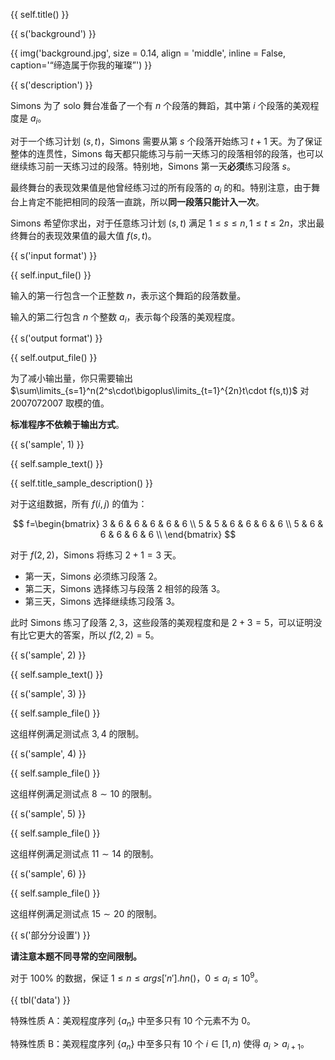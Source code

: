 {{ self.title() }}

{{ s('background') }}

{{ img('background.jpg', size = 0.14, align = 'middle', inline = False, caption='“缔造属于你我的璀璨”') }}

{{ s('description') }}

Simons 为了 solo 舞台准备了一个有 $n$ 个段落的舞蹈，其中第 $i$ 个段落的美观程度是 $a_i$。

对于一个练习计划 $(s,t)$，Simons 需要从第 $s$ 个段落开始练习 $t+1$ 天。为了保证整体的连贯性，Simons 每天都只能练习与前一天练习的段落相邻的段落，也可以继续练习前一天练习过的段落。特别地，Simons 第一天**必须**练习段落 $s$。

最终舞台的表现效果值是他曾经练习过的所有段落的 $a_i$ 的和。特别注意，由于舞台上肯定不能把相同的段落一直跳，所以**同一段落只能计入一次**。

Simons 希望你求出，对于任意练习计划 $(s,t)$ 满足 $1\le s\le n,1\le t\le 2n$，求出最终舞台的表现效果值的最大值 $f(s,t)$。

{{ s('input format') }}

{{ self.input_file() }}

输入的第一行包含一个正整数 $n$，表示这个舞蹈的段落数量。

输入的第二行包含 $n$ 个整数 $a_i$，表示每个段落的美观程度。

{{ s('output format') }}

{{ self.output_file() }}

为了减小输出量，你只需要输出 $\sum\limits_{s=1}^n(2^s\cdot\bigoplus\limits_{t=1}^{2n}t\cdot f(s,t))$ 对 $2007072007$ 取模的值。

**标准程序不依赖于输出方式**。

{{ s('sample', 1) }}

{{ self.sample_text() }}

{{ self.title_sample_description() }}

对于这组数据，所有 $f(i,j)$ 的值为：

$$
f=\begin{bmatrix} 3 & 6 & 6 & 6 & 6 & 6 \\ 5 & 5 & 6 & 6 & 6 & 6 \\ 5 & 6 & 6 & 6 & 6 & 6 \\ \end{bmatrix}
$$

对于 $f(2,2)$，Simons 将练习 $2+1=3$ 天。

- 第一天，Simons 必须练习段落 $2$。
- 第二天，Simons 选择练习与段落 $2$ 相邻的段落 $3$。
- 第三天，Simons 选择继续练习段落 $3$。

此时 Simons 练习了段落 $2,3$，这些段落的美观程度和是 $2+3=5$，可以证明没有比它更大的答案，所以 $f(2,2)=5$。

{{ s('sample', 2) }}

{{ self.sample_text() }}

{{ s('sample', 3) }}

{{ self.sample_file() }}

这组样例满足测试点 $3,4$ 的限制。

{{ s('sample', 4) }}

{{ self.sample_file() }}

这组样例满足测试点 $8\sim 10$ 的限制。

{{ s('sample', 5) }}

{{ self.sample_file() }}

这组样例满足测试点 $11\sim 14$ 的限制。

{{ s('sample', 6) }}

{{ self.sample_file() }}

这组样例满足测试点 $15\sim 20$ 的限制。

{{ s('部分分设置') }}

**请注意本题不同寻常的空间限制。**

对于 $100\%$ 的数据，保证 $1\le n\le {{args['n'].hn()}}$，$0\le a_i\le 10^9$。

{{ tbl('data') }}

特殊性质 A：美观程度序列 $\{a_n\}$ 中至多只有 $10$ 个元素不为 $0$。

特殊性质 B：美观程度序列 $\{a_n\}$ 中至多只有 $10$ 个 $i\in[1,n)$ 使得 $a_i>a_{i+1}$。